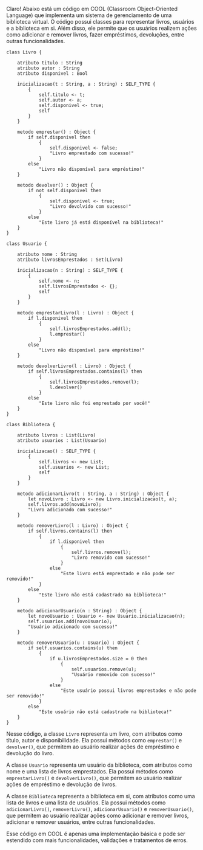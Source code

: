 Claro! Abaixo está um código em COOL (Classroom Object-Oriented Language) que implementa um sistema de gerenciamento de uma biblioteca virtual. O código possui classes para representar livros, usuários e a biblioteca em si. Além disso, ele permite que os usuários realizem ações como adicionar e remover livros, fazer empréstimos, devoluções, entre outras funcionalidades.

```
class Livro {

    atributo titulo : String
    atributo autor : String
    atributo disponivel : Bool

    inicializacao(t : String, a : String) : SELF_TYPE {
        {
            self.titulo <- t;
            self.autor <- a;
            self.disponivel <- true;
            self
        }
    }

    metodo emprestar() : Object {
        if self.disponivel then
            {
                self.disponivel <- false;
                "Livro emprestado com sucesso!"
            }
        else
            "Livro não disponível para empréstimo!"
    }

    metodo devolver() : Object {
        if not self.disponivel then
            {
                self.disponivel <- true;
                "Livro devolvido com sucesso!"
            }
        else
            "Este livro já está disponível na biblioteca!"
    }
}

class Usuario {

    atributo nome : String
    atributo livrosEmprestados : Set(Livro)

    inicializacao(n : String) : SELF_TYPE {
        {
            self.nome <- n;
            self.livrosEmprestados <- {};
            self
        }
    }

    metodo emprestarLivro(l : Livro) : Object {
        if l.disponivel then
            {
                self.livrosEmprestados.add(l);
                l.emprestar()
            }
        else
            "Livro não disponível para empréstimo!"
    }

    metodo devolverLivro(l : Livro) : Object {
        if self.livrosEmprestados.contains(l) then
            {
                self.livrosEmprestados.remove(l);
                l.devolver()
            }
        else
            "Este livro não foi emprestado por você!"
    }
}

class Biblioteca {

    atributo livros : List(Livro)
    atributo usuarios : List(Usuario)

    inicializacao() : SELF_TYPE {
        {
            self.livros <- new List;
            self.usuarios <- new List;
            self
        }
    }

    metodo adicionarLivro(t : String, a : String) : Object {
        let novoLivro : Livro <- new Livro.inicializacao(t, a);
        self.livros.add(novoLivro);
        "Livro adicionado com sucesso!"
    }

    metodo removerLivro(l : Livro) : Object {
        if self.livros.contains(l) then
            {
                if l.disponivel then
                    {
                        self.livros.remove(l);
                        "Livro removido com sucesso!"
                    }
                else
                    "Este livro está emprestado e não pode ser removido!"
            }
        else
            "Este livro não está cadastrado na biblioteca!"
    }

    metodo adicionarUsuario(n : String) : Object {
        let novoUsuario : Usuario <- new Usuario.inicializacao(n);
        self.usuarios.add(novoUsuario);
        "Usuário adicionado com sucesso!"
    }

    metodo removerUsuario(u : Usuario) : Object {
        if self.usuarios.contains(u) then
            {
                if u.livrosEmprestados.size = 0 then
                    {
                        self.usuarios.remove(u);
                        "Usuário removido com sucesso!"
                    }
                else
                    "Este usuário possui livros emprestados e não pode ser removido!"
            }
        else
            "Este usuário não está cadastrado na biblioteca!"
    }
}

```

Nesse código, a classe `Livro` representa um livro, com atributos como título, autor e disponibilidade. Ela possui métodos como `emprestar()` e `devolver()`, que permitem ao usuário realizar ações de empréstimo e devolução do livro.

A classe `Usuario` representa um usuário da biblioteca, com atributos como nome e uma lista de livros emprestados. Ela possui métodos como `emprestarLivro()` e `devolverLivro()`, que permitem ao usuário realizar ações de empréstimo e devolução de livros.

A classe `Biblioteca` representa a biblioteca em si, com atributos como uma lista de livros e uma lista de usuários. Ela possui métodos como `adicionarLivro()`, `removerLivro()`, `adicionarUsuario()` e `removerUsuario()`, que permitem ao usuário realizar ações como adicionar e remover livros, adicionar e remover usuários, entre outras funcionalidades.

Esse código em COOL é apenas uma implementação básica e pode ser estendido com mais funcionalidades, validações e tratamentos de erros.